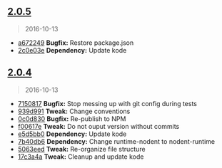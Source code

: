 <a name="2.0.5"></a>
## [2.0.5](https://github.com/simondegraeve/conventional-changelog-saya/compare/v2.0.4...v2.0.5)
> 2016-10-13

* [a672249](https://github.com/simondegraeve/conventional-changelog-saya/commit/a672249) **Bugfix:** Restore package.json
* [2c0e03e](https://github.com/simondegraeve/conventional-changelog-saya/commit/2c0e03e) **Dependency:** Update kode

<a name="2.0.4"></a>
## [2.0.4](https://github.com/simondegraeve/conventional-changelog-saya/compare/7150817...v2.0.4)
> 2016-10-13

* [7150817](https://github.com/simondegraeve/conventional-changelog-saya/commit/7150817) **Bugfix:** Stop messing up with git config during tests
* [939d991](https://github.com/simondegraeve/conventional-changelog-saya/commit/939d991) **Tweak:** Change conventions
* [0c0d830](https://github.com/simondegraeve/conventional-changelog-saya/commit/0c0d830) **Bugfix:** Re-publish to NPM
* [f00617e](https://github.com/simondegraeve/conventional-changelog-saya/commit/f00617e) **Tweak:** Do not ouput version without commits
* [e5d5bb0](https://github.com/simondegraeve/conventional-changelog-saya/commit/e5d5bb0) **Dependency:** Update kode
* [7b40db6](https://github.com/simondegraeve/conventional-changelog-saya/commit/7b40db6) **Dependency:** Change runtime-nodent to nodent-runtime
* [5063eed](https://github.com/simondegraeve/conventional-changelog-saya/commit/5063eed) **Tweak:** Re-organize file structure
* [17c3a4a](https://github.com/simondegraeve/conventional-changelog-saya/commit/17c3a4a) **Tweak:** Cleanup and update kode

